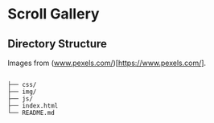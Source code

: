 # Scroll Gallery

## Directory Structure

Images from (www.pexels.com/)[https://www.pexels.com/].

```

├── css/
├── img/
├── js/
├── index.html
└── README.md
```
